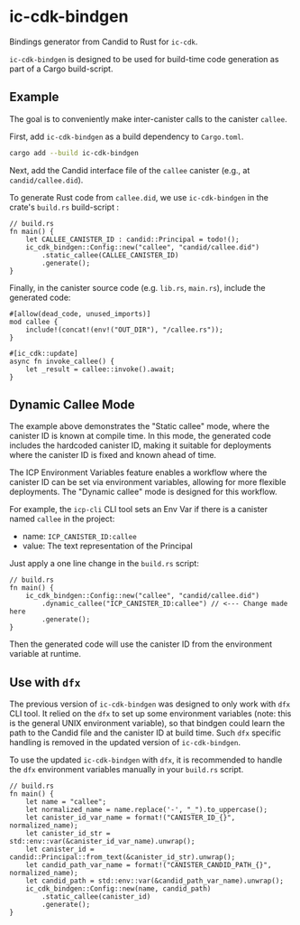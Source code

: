 # ic-cdk-bindgen

Bindings generator from Candid to Rust for `ic-cdk`.

`ic-cdk-bindgen` is designed to be used for build-time code generation as part of a Cargo build-script.

## Example

The goal is to conveniently make inter-canister calls to the canister `callee`.

First, add `ic-cdk-bindgen` as a build dependency to `Cargo.toml`.

```bash
cargo add --build ic-cdk-bindgen
```

Next, add the Candid interface file of the `callee` canister (e.g., at `candid/callee.did`).

To generate Rust code from `callee.did`, we use `ic-cdk-bindgen` in the crate's `build.rs` build-script :

```rust,no_run
// build.rs
fn main() {
    let CALLEE_CANISTER_ID : candid::Principal = todo!();
    ic_cdk_bindgen::Config::new("callee", "candid/callee.did")
        .static_callee(CALLEE_CANISTER_ID)
        .generate();
}
```

Finally, in the canister source code (e.g. `lib.rs`, `main.rs`), include the generated code:

```rust,ignore
#[allow(dead_code, unused_imports)]
mod callee {
    include!(concat!(env!("OUT_DIR"), "/callee.rs"));
}

#[ic_cdk::update]
async fn invoke_callee() {
    let _result = callee::invoke().await;
}
```

## Dynamic Callee Mode

The example above demonstrates the "Static callee" mode, where the canister ID is known at compile time.
In this mode, the generated code includes the hardcoded canister ID, making it suitable for deployments
where the canister ID is fixed and known ahead of time.

The ICP Environment Variables feature enables a workflow where the canister ID can be set via
environment variables, allowing for more flexible deployments. The "Dynamic callee" mode is designed for this workflow.

For example, the `icp-cli` CLI tool sets an Env Var if there is a canister named `callee` in the project:
- name: `ICP_CANISTER_ID:callee`
- value: The text representation of the Principal

Just apply a one line change in the `build.rs` script:

```rust,no_run
// build.rs
fn main() {
    ic_cdk_bindgen::Config::new("callee", "candid/callee.did")
        .dynamic_callee("ICP_CANISTER_ID:callee") // <--- Change made here
        .generate();
}
```

Then the generated code will use the canister ID from the environment variable at runtime.

## Use with `dfx`

The previous version of `ic-cdk-bindgen` was designed to only work with `dfx` CLI tool.
It relied on the `dfx` to set up some environment variables (note: this is the general UNIX environment variable),
so that bindgen could learn the path to the Candid file and the canister ID at build time.
Such `dfx` specific handling is removed in the updated version of `ic-cdk-bindgen`.

To use the updated `ic-cdk-bindgen` with `dfx`, it is recommended to handle the `dfx` environment variables manually in your `build.rs` script.

```rust,no_run
// build.rs
fn main() {
    let name = "callee";
    let normalized_name = name.replace('-', "_").to_uppercase();
    let canister_id_var_name = format!("CANISTER_ID_{}", normalized_name);
    let canister_id_str = std::env::var(&canister_id_var_name).unwrap();
    let canister_id = candid::Principal::from_text(&canister_id_str).unwrap();
    let candid_path_var_name = format!("CANISTER_CANDID_PATH_{}", normalized_name);
    let candid_path = std::env::var(&candid_path_var_name).unwrap();
    ic_cdk_bindgen::Config::new(name, candid_path)
        .static_callee(canister_id)
        .generate();
}
```
